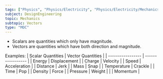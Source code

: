 ```yaml
---
tags: ["Physics", "Physics/Electricity", "Physics/Electricity/Mechanics", "Physics/Electricity/Mechanics/Vectors"]
subject: DesignEngineering
topic: Mechanics
subtopic: Vectors
type: "MOC"
---
```

 
 - Scalars are quantities which only have magnitude.
 - Vectors are quantities which have both direction and magnitude.

Examples:
| Scalar Quantities | Vector Quantities |
| ----------------- | ----------------- |
| Energy            | Displacement      |
| Charge            | Velocity          |
| Speed             | Acceleration      |
| Distance          | Jerk              |
| Mass              | Snap              |
| Temperature       | Crackle           |
| Time              | Pop               |
| Density           | Force             |
| Pressure          | Weight            |
|                   | Momentum          |
